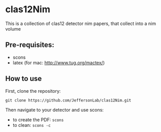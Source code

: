 # clas12Nim

This is a collection of clas12 detector nim papers, that collect into a nim volume

Pre-requisites:
-----------------

- scons
- latex (for mac: http://www.tug.org/mactex/)


How to use
-------------

First, clone the repository: 

```git clone https://github.com/JeffersonLab/clas12Nim.git```

Then navigate to your detector and use scons:

- to create the PDF: ```scons```
- to clean:  ```scons -c```


